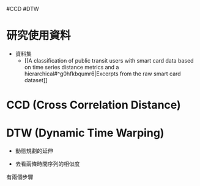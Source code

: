 #CCD #DTW 

# 研究使用資料
- 資料集
	- [[A classification of public transit users with smart card data based on time series distance metrics and a hierarchical#^g0hfkbqumr6|Excerpts from the raw smart card dataset]]

# CCD (Cross Correlation Distance)


# DTW (Dynamic Time Warping)
- 動態規劃的延伸

- 去看兩條時間序列的相似度


有兩個步驟
